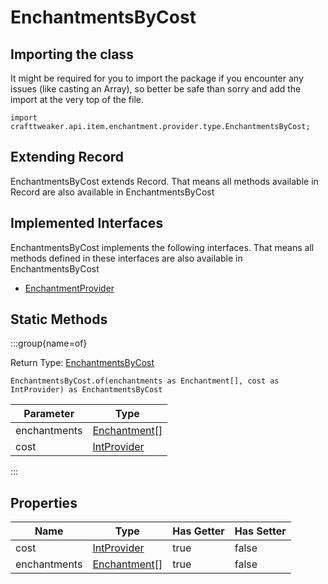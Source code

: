 # EnchantmentsByCost

## Importing the class

It might be required for you to import the package if you encounter any issues (like casting an Array), so better be safe than sorry and add the import at the very top of the file.
```zenscript
import crafttweaker.api.item.enchantment.provider.type.EnchantmentsByCost;
```


## Extending Record

EnchantmentsByCost extends Record. That means all methods available in Record are also available in EnchantmentsByCost

## Implemented Interfaces
EnchantmentsByCost implements the following interfaces. That means all methods defined in these interfaces are also available in EnchantmentsByCost

- [EnchantmentProvider](/vanilla/api/item/enchantment/provider/EnchantmentProvider)

## Static Methods

:::group{name=of}

Return Type: [EnchantmentsByCost](/vanilla/api/item/enchantment/provider/type/EnchantmentsByCost)

```zenscript
EnchantmentsByCost.of(enchantments as Enchantment[], cost as IntProvider) as EnchantmentsByCost
```

|  Parameter   |                            Type                            |
|--------------|------------------------------------------------------------|
| enchantments | [Enchantment](/vanilla/api/item/enchantment/Enchantment)[] |
| cost         | [IntProvider](/vanilla/api/util/valueprovider/IntProvider) |


:::

## Properties

|     Name     |                            Type                            | Has Getter | Has Setter |
|--------------|------------------------------------------------------------|------------|------------|
| cost         | [IntProvider](/vanilla/api/util/valueprovider/IntProvider) | true       | false      |
| enchantments | [Enchantment](/vanilla/api/item/enchantment/Enchantment)[] | true       | false      |

